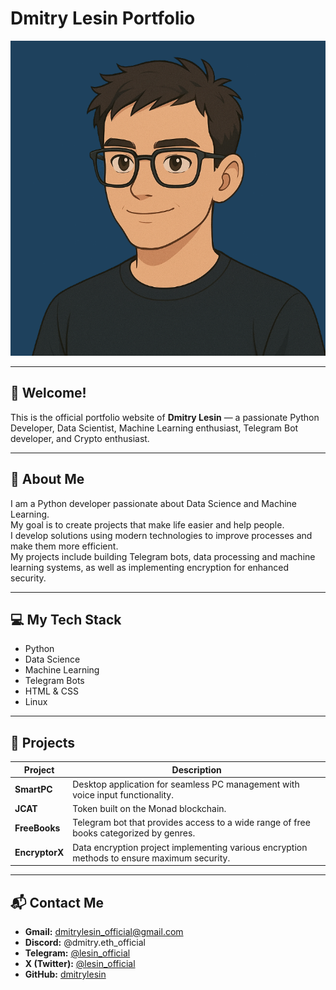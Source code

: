 # Dmitry Lesin Portfolio

![Portfolio Screenshot](img/avatar.png)

---

## 👋 Welcome!

This is the official portfolio website of **Dmitry Lesin** — a passionate Python Developer, Data Scientist, Machine Learning enthusiast, Telegram Bot developer, and Crypto enthusiast.

---

## 🚀 About Me

I am a Python developer passionate about Data Science and Machine Learning.  
My goal is to create projects that make life easier and help people.  
I develop solutions using modern technologies to improve processes and make them more efficient.  
My projects include building Telegram bots, data processing and machine learning systems, as well as implementing encryption for enhanced security.

---

## 💻 My Tech Stack

- Python  
- Data Science  
- Machine Learning  
- Telegram Bots  
- HTML & CSS  
- Linux  

---

## 📂 Projects

| Project     | Description                                                                                      |
|-------------|------------------------------------------------------------------------------------------------|
| **SmartPC** | Desktop application for seamless PC management with voice input functionality.                   |
| **JCAT**    | Token built on the Monad blockchain.                                                           |
| **FreeBooks** | Telegram bot that provides access to a wide range of free books categorized by genres.         |
| **EncryptorX** | Data encryption project implementing various encryption methods to ensure maximum security.  |

---

## 📬 Contact Me

- **Gmail:** dmitrylesin_official@gmail.com  
- **Discord:** @dmitry.eth_official  
- **Telegram:** [@lesin_official](https://t.me/lesin_official)  
- **X (Twitter):** [@lesin_official](https://x.com/lesin_official)  
- **GitHub:** [dmitrylesin](https://github.com/dmitrylesin-official)  
